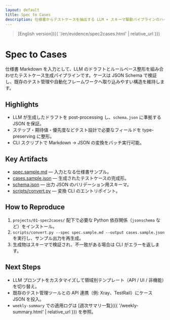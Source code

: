 ```yaml
---
layout: default
title: Spec to Cases
description: 仕様書からテストケースを抽出する LLM × スキーマ駆動パイプラインのハイライト
---
```


> [English version]({{ '/en/evidence/spec2cases.html' | relative_url }})

# Spec to Cases

仕様書 Markdown を入力として、LLM のドラフトとルールベース整形を組み合わせたテストケース生成パイプラインです。ケースは JSON Schema で検証し、既存のテスト管理や自動化フレームワークへ取り込みやすい構造を維持します。

## Highlights

- LLM が生成したドラフトを post-processing し、`schema.json` に準拠する JSON を保証。
- ステップ・期待値・優先度などテスト設計で必要なフィールドを type-preserving に整形。
- CLI スクリプトで Markdown → JSON の変換をバッチ実行可能。

## Key Artifacts

- [spec.sample.md](https://github.com/Ryosuke4219/portfolio/blob/main/projects/01-spec2cases/spec.sample.md) — 入力となる仕様書サンプル。
- [cases.sample.json](https://github.com/Ryosuke4219/portfolio/blob/main/projects/01-spec2cases/cases.sample.json) — 生成されたテストケースの完成形。
- [schema.json](https://github.com/Ryosuke4219/portfolio/blob/main/projects/01-spec2cases/schema.json) — 出力 JSON のバリデーション用スキーマ。
- [scripts/convert.py](https://github.com/Ryosuke4219/portfolio/blob/main/projects/01-spec2cases/scripts/convert.py) — 変換 CLI のエントリポイント。

## How to Reproduce

1. `projects/01-spec2cases/` 配下で必要な Python 依存関係（`jsonschema` など）をインストール。
2. `scripts/convert.py --spec spec.sample.md --output cases.sample.json` を実行し、サンプル出力を再生成。
3. 生成物はスキーマで検証され、不一致がある場合は CLI がエラーを返します。

## Next Steps

- LLM プロンプトをカスタマイズして領域別テンプレート（API / UI / 非機能）を切り替え。
- 既存のテスト管理ツールとの API 連携（例: Xray、TestRail）にケース JSON を投入。
- `weekly-summary` での適用ログは [週次サマリ一覧]({{ '/weekly-summary.html' | relative_url }}) を参照。
